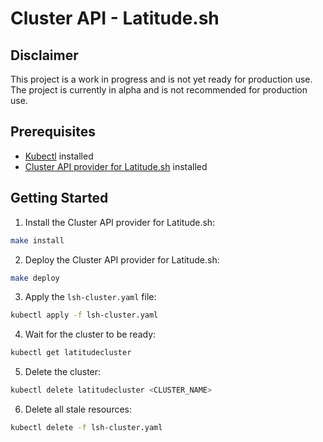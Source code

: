 # Cluster API - Latitude.sh

## Disclaimer

This project is a work in progress and is not yet ready for production use. The project is currently in alpha and is not recommended for production use.

## Prerequisites

- [Kubectl](https://kubernetes.io/docs/tasks/tools/install-kubectl/) installed
- [Cluster API provider for Latitude.sh](https://github.com/latitudesh/cluster-api-provider-latitudesh) installed

## Getting Started

1. Install the Cluster API provider for Latitude.sh:

```bash
make install
```

2. Deploy the Cluster API provider for Latitude.sh:

```bash
make deploy
```

3. Apply the `lsh-cluster.yaml` file:

```bash
kubectl apply -f lsh-cluster.yaml
```

4. Wait for the cluster to be ready:

```bash
kubectl get latitudecluster
```

5. Delete the cluster:

```bash
kubectl delete latitudecluster <CLUSTER_NAME>
```

6. Delete all stale resources:

```bash
kubectl delete -f lsh-cluster.yaml
```